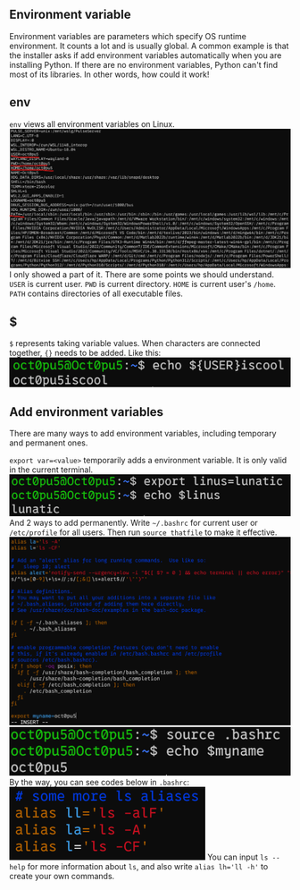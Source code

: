 ## Environment variable
Environment variables are parameters which specify OS runtime environment. It counts a lot and is usually global. A common example is that the installer asks if add environment variables automatically when you are installing Python. If there are no environment variables, Python can't find most of its libraries. In other words, how could it work!

## env
`env` views all environment variables on Linux.
![](/assets/Linux/12%20Linux%20environment%20variables/1.png)
I only showed a part of it. There are some points we should understand.
`USER` is current user. `PWD` is current directory. `HOME` is current user's `/home`. `PATH` contains directories of all executable files.

## $
`$` represents taking variable values. When characters are connected together, `{}` needs to be added. Like this:
![](/assets/Linux/12%20Linux%20environment%20variables/2.png)

## Add environment variables
There are many ways to add environment variables, including temporary and permanent ones.

`export var=<value>` temporarily adds a environment variable. It is only valid in the current terminal.
![](/assets/Linux/12%20Linux%20environment%20variables/3.png)
And 2 ways to add permanently. Write `~/.bashrc` for current user or `/etc/profile` for all users. Then run `source thatfile` to make it effective.
![](/assets/Linux/12%20Linux%20environment%20variables/4.png)
![](/assets/Linux/12%20Linux%20environment%20variables/5.png)
By the way, you can see codes below in `.bashrc`:
![](/assets/Linux/12%20Linux%20environment%20variables/6.png)
You can input `ls --help` for more information about `ls`, and also write `alias lh='ll -h'` to create your own commands.